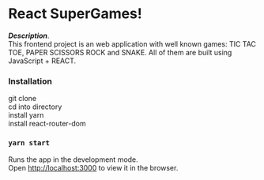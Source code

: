 # React SuperGames!

**_Description_**.  
This frontend project is an web application with well known games: TIC TAC TOE, PAPER SCISSORS ROCK and SNAKE. All of them are built using JavaScript + REACT.

### Installation

git clone  
cd into directory  
install yarn  
install react-router-dom

### `yarn start`

Runs the app in the development mode.  
Open [http://localhost:3000](http://localhost:3000) to view it in the browser.
